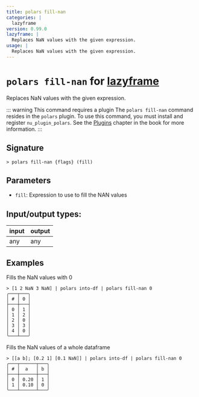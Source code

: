 ```yaml
---
title: polars fill-nan
categories: |
  lazyframe
version: 0.99.0
lazyframe: |
  Replaces NaN values with the given expression.
usage: |
  Replaces NaN values with the given expression.
---
```

<!-- This file is automatically generated. Please edit the command in https://github.com/nushell/nushell instead. -->

# `polars fill-nan` for [lazyframe](/commands/categories/lazyframe.md)

<div class='command-title'>Replaces NaN values with the given expression.</div>

::: warning This command requires a plugin
The `polars fill-nan` command resides in the `polars` plugin.
To use this command, you must install and register `nu_plugin_polars`.
See the [Plugins](/book/plugins.html) chapter in the book for more information.
:::

## Signature

```> polars fill-nan {flags} (fill)```

## Parameters

 -  `fill`: Expression to use to fill the NAN values


## Input/output types:

| input | output |
| ----- | ------ |
| any   | any    |

## Examples

Fills the NaN values with 0
```nu
> [1 2 NaN 3 NaN] | polars into-df | polars fill-nan 0
╭───┬───╮
│ # │ 0 │
├───┼───┤
│ 0 │ 1 │
│ 1 │ 2 │
│ 2 │ 0 │
│ 3 │ 3 │
│ 4 │ 0 │
╰───┴───╯

```

Fills the NaN values of a whole dataframe
```nu
> [[a b]; [0.2 1] [0.1 NaN]] | polars into-df | polars fill-nan 0
╭───┬──────┬───╮
│ # │  a   │ b │
├───┼──────┼───┤
│ 0 │ 0.20 │ 1 │
│ 1 │ 0.10 │ 0 │
╰───┴──────┴───╯

```
